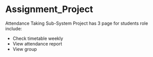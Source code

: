 # Assignment_Project
Attendance Taking Sub-System
Project has 3 page for students role include: 
- Check timetable weekly
- View attendance report
- View group
